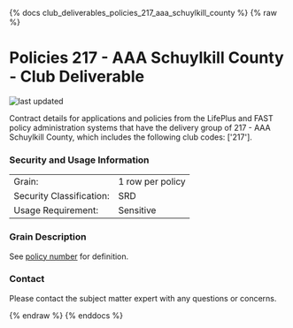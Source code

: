 
{% docs club_deliverables_policies_217_aaa_schuylkill_county %}
{% raw %}

# Policies 217 - AAA Schuylkill County - Club Deliverable

![last updated](assets/update_badges/club_deliverables_policies_217_aaa_schuylkill_county.svg)

Contract details for applications and policies from the LifePlus and FAST policy administration
systems that have the delivery group of 217 - AAA Schuylkill County, which includes the following
club codes: ['217'].

### Security and Usage Information
|     |     |
| --- | --- |
| Grain:                   | 1 row per policy |
| Security Classification: | SRD  |
| Usage Requirement:       | Sensitive |

### Grain Description
See [policy number](#!/exposure/docs.business_glossary.glossary#policy_number)
for definition.

### Contact
Please contact the subject matter expert with any questions or concerns.


{% endraw %}
{% enddocs %}
    